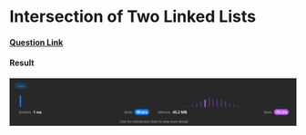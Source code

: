 # Intersection of Two Linked Lists

#### [Question Link](https://leetcode.com/problems/intersection-of-two-linked-lists/)

#### Result
![result](Result.png)